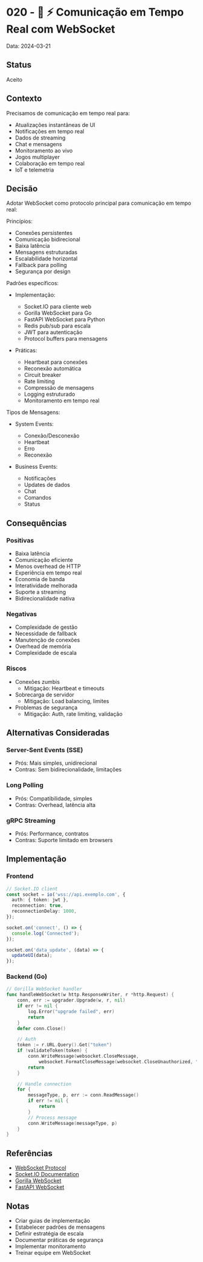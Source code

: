 # 020 - 🔌 ⚡ Comunicação em Tempo Real com WebSocket

Data: 2024-03-21

## Status

Aceito

## Contexto

Precisamos de comunicação em tempo real para:
- Atualizações instantâneas de UI
- Notificações em tempo real
- Dados de streaming
- Chat e mensagens
- Monitoramento ao vivo
- Jogos multiplayer
- Colaboração em tempo real
- IoT e telemetria

## Decisão

Adotar WebSocket como protocolo principal para comunicação em tempo real:

Princípios:
- Conexões persistentes
- Comunicação bidirecional
- Baixa latência
- Mensagens estruturadas
- Escalabilidade horizontal
- Fallback para polling
- Segurança por design

Padrões específicos:
- Implementação:
  - Socket.IO para cliente web
  - Gorilla WebSocket para Go
  - FastAPI WebSocket para Python
  - Redis pub/sub para escala
  - JWT para autenticação
  - Protocol buffers para mensagens

- Práticas:
  - Heartbeat para conexões
  - Reconexão automática
  - Circuit breaker
  - Rate limiting
  - Compressão de mensagens
  - Logging estruturado
  - Monitoramento em tempo real

Tipos de Mensagens:
- System Events:
  - Conexão/Desconexão
  - Heartbeat
  - Erro
  - Reconexão

- Business Events:
  - Notificações
  - Updates de dados
  - Chat
  - Comandos
  - Status

## Consequências

### Positivas

- Baixa latência
- Comunicação eficiente
- Menos overhead de HTTP
- Experiência em tempo real
- Economia de banda
- Interatividade melhorada
- Suporte a streaming
- Bidirecionalidade nativa

### Negativas

- Complexidade de gestão
- Necessidade de fallback
- Manutenção de conexões
- Overhead de memória
- Complexidade de escala

### Riscos

- Conexões zumbis
  - Mitigação: Heartbeat e timeouts
- Sobrecarga de servidor
  - Mitigação: Load balancing, limites
- Problemas de segurança
  - Mitigação: Auth, rate limiting, validação

## Alternativas Consideradas

### Server-Sent Events (SSE)
- Prós: Mais simples, unidirecional
- Contras: Sem bidirecionalidade, limitações

### Long Polling
- Prós: Compatibilidade, simples
- Contras: Overhead, latência alta

### gRPC Streaming
- Prós: Performance, contratos
- Contras: Suporte limitado em browsers

## Implementação

### Frontend
```typescript
// Socket.IO client
const socket = io('wss://api.exemplo.com', {
  auth: { token: jwt },
  reconnection: true,
  reconnectionDelay: 1000,
});

socket.on('connect', () => {
  console.log('Connected');
});

socket.on('data_update', (data) => {
  updateUI(data);
});
```

### Backend (Go)
```go
// Gorilla WebSocket handler
func handleWebSocket(w http.ResponseWriter, r *http.Request) {
    conn, err := upgrader.Upgrade(w, r, nil)
    if err != nil {
        log.Error("upgrade failed", err)
        return
    }
    defer conn.Close()

    // Auth
    token := r.URL.Query().Get("token")
    if !validateToken(token) {
        conn.WriteMessage(websocket.CloseMessage, 
            websocket.FormatCloseMessage(websocket.CloseUnauthorized, ""))
        return
    }

    // Handle connection
    for {
        messageType, p, err := conn.ReadMessage()
        if err != nil {
            return
        }
        // Process message
        conn.WriteMessage(messageType, p)
    }
}
```

## Referências

- [WebSocket Protocol](https://tools.ietf.org/html/rfc6455)
- [Socket.IO Documentation](https://socket.io/docs/v4)
- [Gorilla WebSocket](https://github.com/gorilla/websocket)
- [FastAPI WebSocket](https://fastapi.tiangolo.com/advanced/websockets/)

## Notas

- Criar guias de implementação
- Estabelecer padrões de mensagens
- Definir estratégia de escala
- Documentar práticas de segurança
- Implementar monitoramento
- Treinar equipe em WebSocket 